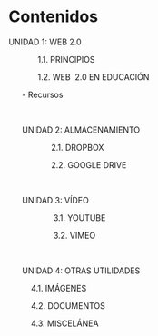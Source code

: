 
# Contenidos

UNIDAD 1: WEB 2.0

             1.1. PRINCIPIOS

             1.2. WEB  2.0 EN EDUCACIÓN

<ul style="list-style-type: circle;">
- Recursos

          

UNIDAD 2: ALMACENAMIENTO

             2.1. DROPBOX

             2.2. GOOGLE DRIVE

 

UNIDAD 3: VÍDEO

              3.1. YOUTUBE

              3.2. VIMEO

 

UNIDAD 4: OTRAS UTILIDADES

    4.1. IMÁGENES

    4.2. DOCUMENTOS

    4.3. MISCELÁNEA

